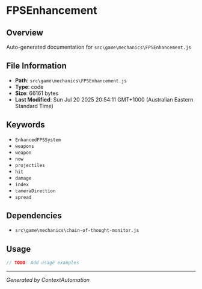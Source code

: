 # FPSEnhancement

## Overview
Auto-generated documentation for `src\game\mechanics\FPSEnhancement.js`

## File Information
- **Path**: `src\game\mechanics\FPSEnhancement.js`
- **Type**: code
- **Size**: 66161 bytes
- **Last Modified**: Sun Jul 20 2025 20:54:11 GMT+1000 (Australian Eastern Standard Time)

## Keywords
- `EnhancedFPSSystem`
- `weapons`
- `weapon`
- `now`
- `projectiles`
- `hit`
- `damage`
- `index`
- `cameraDirection`
- `spread`

## Dependencies
- `src\game\mechanics\chain-of-thought-monitor.js`

## Usage
```javascript
// TODO: Add usage examples
```

---
*Generated by ContextAutomation*
